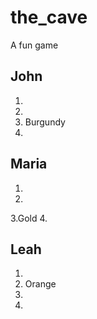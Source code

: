 # the_cave
A fun game

## John

1.
2.
3. Burgundy
4.

## Maria

1.
2.
3.Gold
4.

## Leah

1.
2. Orange
3.
4.
